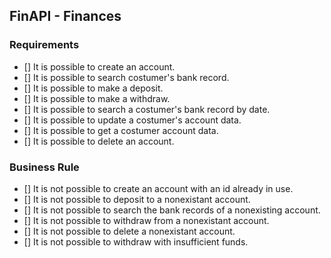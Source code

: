 ## FinAPI - Finances

### Requirements

- [] It is possible to create an account.
- [] It is possible to search costumer's bank record.
- [] It is possible to make a deposit.
- [] It is possible to make a withdraw.
- [] It is possible to search a costumer's bank record by date.
- [] It is possible to update a costumer's account data.
- [] It is possible to get a costumer account data.
- [] It is possible to delete an account.

### Business Rule

- [] It is not possible to create an account with an id already in use.
- [] It is not possible to deposit to a nonexistant account.
- [] It is not possible to search the bank records of a nonexisting account.
- [] It is not possible to withdraw from a nonexistant account.
- [] It is not possible to delete a nonexistant account.
- [] It is not possible to withdraw with insufficient funds.
